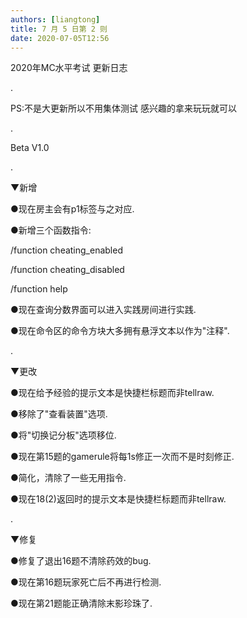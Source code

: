 ```yaml
---
authors: [liangtong]
title: 7 月 5 日第 2 则
date: 2020-07-05T12:56
---
```


2020年MC水平考试 更新日志

.

PS:不是大更新所以不用集体测试 感兴趣的拿来玩玩就可以

.

Beta V1.0

.

▼新增

●现在房主会有p1标签与之对应.

●新增三个函数指令:

 /function cheating_enabled

 /function cheating_disabled

 /function help

●现在查询分数界面可以进入实践房间进行实践.

●现在命令区的命令方块大多拥有悬浮文本以作为"注释".

.

▼更改

●现在给予经验的提示文本是快捷栏标题而非tellraw.

●移除了"查看装置"选项.

●将"切换记分板"选项移位.

●现在第15题的gamerule将每1s修正一次而不是时刻修正.

●简化，清除了一些无用指令.

●现在18(2)返回时的提示文本是快捷栏标题而非tellraw.

.

▼修复

●修复了退出16题不清除药效的bug.

●现在第16题玩家死亡后不再进行检测.

●现在第21题能正确清除末影珍珠了.
